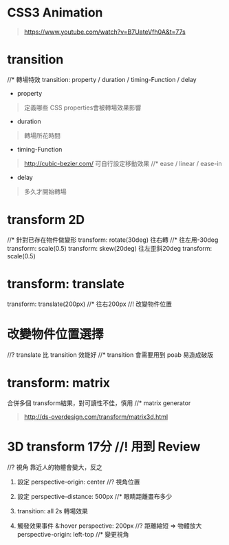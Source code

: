 # CSS3 Animation
> https://www.youtube.com/watch?v=B7UateVfh0A&t=77s

# transition
//* 轉場特效
transition: property / duration / timing-Function / delay
- property
> 定義哪些 CSS properties會被轉場效果影響
- duration
> 轉場所花時間
- timing-Function
> http://cubic-bezier.com/ 可自行設定移動效果
//* ease / linear / ease-in
- delay 
> 多久才開始轉場

# transform 2D
//* 針對已存在物件做變形
transform: rotate(30deg) 往右轉 //* 往左用-30deg
transform: scale(0.5)
transform: skew(20deg)  往左歪斜20deg
transform: scale(0.5)

# transform: translate
transform: translate(200px)  //* 往右200px
//! 改變物件位置

# 改變物件位置選擇
//? translate 比 transition 效能好
//* transition 會需要用到 poab 易造成破版

# transform: matrix
合併多個 transform結果，對可讀性不佳，慎用
//* matrix generator
>http://ds-overdesign.com/transform/matrix3d.html

# 3D transform 17分  //! 用到 Review
//? 視角 靠近人的物體會變大，反之

1. 設定 perspective-origin: center 
//? 視角位置

2. 設定 perspective-distance: 500px
//* 眼睛距離畫布多少

3. transition: all 2s 轉場效果
4. 觸發效果事件
&:hover
    perspective: 200px //? 距離縮短 => 物體放大
    perspective-origin: left-top //* 變更視角